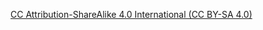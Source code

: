 [CC Attribution-ShareAlike 4.0 International (CC BY-SA 4.0)](http://creativecommons.org/licenses/by-sa/4.0/)